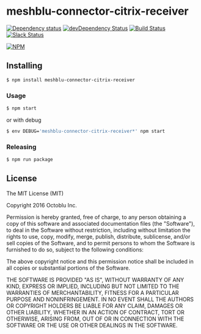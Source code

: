 # meshblu-connector-citrix-receiver

[![Dependency status](http://img.shields.io/david/octoblu/meshblu-connector-citrix-receiver.svg?style=flat)](https://david-dm.org/octoblu/meshblu-connector-citrix-receiver)
[![devDependency Status](http://img.shields.io/david/dev/octoblu/meshblu-connector-citrix-receiver.svg?style=flat)](https://david-dm.org/octoblu/meshblu-connector-citrix-receiver#info=devDependencies)
[![Build Status](http://img.shields.io/travis/octoblu/meshblu-connector-citrix-receiver.svg?style=flat&branch=master)](https://travis-ci.org/octoblu/meshblu-connector-citrix-receiver)
[![Slack Status](http://community-slack.octoblu.com/badge.svg)](http://community-slack.octoblu.com)

[![NPM](https://nodei.co/npm/meshblu-connector-citrix-receiver.svg?style=flat)](https://npmjs.org/package/meshblu-connector-citrix-receiver)

## Installing

```bash
$ npm install meshblu-connector-citrix-receiver
```

### Usage

```bash
$ npm start
```

or with debug

```bash
$ env DEBUG='meshblu-connector-citrix-receiver*' npm start
```

### Releasing

```bash
$ npm run package
```

## License

The MIT License (MIT)

Copyright 2016 Octoblu Inc.

Permission is hereby granted, free of charge, to any person obtaining a copy
of this software and associated documentation files (the "Software"), to deal
in the Software without restriction, including without limitation the rights
to use, copy, modify, merge, publish, distribute, sublicense, and/or sell
copies of the Software, and to permit persons to whom the Software is
furnished to do so, subject to the following conditions:

The above copyright notice and this permission notice shall be included in
all copies or substantial portions of the Software.

THE SOFTWARE IS PROVIDED "AS IS", WITHOUT WARRANTY OF ANY KIND, EXPRESS OR
IMPLIED, INCLUDING BUT NOT LIMITED TO THE WARRANTIES OF MERCHANTABILITY,
FITNESS FOR A PARTICULAR PURPOSE AND NONINFRINGEMENT. IN NO EVENT SHALL THE
AUTHORS OR COPYRIGHT HOLDERS BE LIABLE FOR ANY CLAIM, DAMAGES OR OTHER
LIABILITY, WHETHER IN AN ACTION OF CONTRACT, TORT OR OTHERWISE, ARISING FROM,
OUT OF OR IN CONNECTION WITH THE SOFTWARE OR THE USE OR OTHER DEALINGS IN
THE SOFTWARE.
